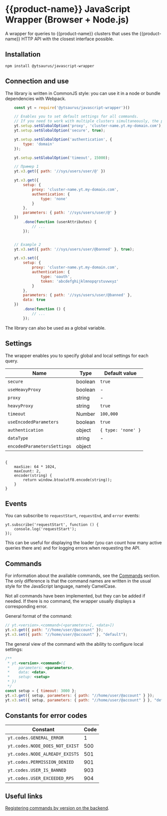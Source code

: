 # {{product-name}} JavaScript Wrapper (Browser + Node.js)

A wrapper for queries to {{product-name}} clusters that uses the {{product-name}} HTTP API with the closest interface possible.

## Installation

`npm install @ytsaurus/javascript-wrapper`

## Connection and use

The library is written in CommonJS style: you can use it in a node or bundle dependencies with Webpack.

```javascript
    const yt = require('@ytsaurus/javascript-wrapper')()

    // Enables you to set default settings for all commands.
    // If you need to work with multiple clusters simultaneously, the proxy and token are sent to each command separately.
    yt.setup.setGlobalOption('proxy', 'cluster-name.yt.my-domain.com');
    yt.setup.setGlobalOption('secure', true);

    yt.setup.setGlobalOption('authentication', {
        type: 'domain'
    });

    yt.setup.setGlobalOption('timeout', 15000);

    // Пример 1
    yt.v3.get({ path: '//sys/users/user/@' })

    yt.v3.get({
        setup: {
            proxy: 'cluster-name.yt.my-domain.com',
            authentication: {
                type: 'none'
            }
        },
        parameters: { path: '//sys/users/user/@' }
    })
        .done(function (userAttributes) {
            // ...
        });


    // Example 2
    yt.v3.set({ path: '//sys/users/user/@banned' }, true);

    yt.v3.set({
        setup: {
            proxy: 'cluster-name.yt.my-domain.com',
            authentication: {
                type: 'oauth',
                token: 'abcdefghijklmnopqrstuvwxyz'
            }
        },
        parameters: { path: '//sys/users/user/@banned' },
        data: true
    })
        .done(function () {
            // ...
        });
```

The library can also be used as a global variable.

## Settings

The wrapper enables you to specify global and local settings for each query.


| **Name** | **Type** | **Default value** |
| --- | --- | --- |
| `secure` | boolean | `true` |
| `useHeavyProxy` | boolean | - |
| `proxy` | string | - |
| `heavyProxy` | string | `true` |
| `timeout` | Number | `100,000` |
| `useEncodedParameters` | boolean | `true` |
| `authentication` | object | `{ type: 'none' }` |
| `dataType` | string | - |
| `encodedParametersSettings` | object |
```

{
    maxSize: 64 * 1024,
    maxCount: 2,
    encoder(string) {
        return window.btoa(utf8.encode(string));
    }
}
```




## Events

You can subscribe to `requestStart`, `requestEnd`, and `error` events:

    yt.subscribe('requestStart', function () {
        console.log('requestStart');
    });


This can be useful for displaying the loader (you can count how many active queries there are) and for logging errors when requesting the API.

## Commands

For information about the available commands, see the [Commands](../../api/commands.md) section. The only difference is that the command names are written in the usual style for the JavaScript language, namely CamelCase.

Not all commands have been implemented, but they can be added if needed. If there is no command, the wrapper usually displays a corresponding error.

General format of the command:

```javascript
// yt.<version>.<command>(<parameters>[, <data>])
yt.v3.get({ path: "//home/user/@account" });
yt.v3.set({ path: "//home/user/@account" }, "default");
```

The general view of the command with the ability to configure local settings:

```javascript
/**
 * yt.<version>.<command>({
 *    parameters: <parameters>,
 *    data: <data>,
 *    setup: <setup>
 * })
 */
const setup = { timeout: 3000 };
yt.v3.get({ setup, parameters: { path: "//home/user/@account" } });
yt.v3.set({ setup, parameters: { path: "//home/user/@account" } }, "default");
```

## Constants for error codes

| **Constant** | **Code** |
| --- | --- |
| `yt.codes.GENERAL_ERROR` | 1 |
| `yt.codes.NODE_DOES_NOT_EXIST` | 500 |
| `yt.codes.NODE_ALREADY_EXISTS` | 501 |
| `yt.codes.PERMISSION_DENIED` | 901 |
| `yt.codes.USER_IS_BANNED` | 903 |
| `yt.codes.USER_EXCEEDED_RPS` | 904 |

## Useful links

[Registering commands by version on the backend](https://github.com/YTsaurus/YTsaurus/blob/main/yt/yt/client/driver/driver.cpp).

